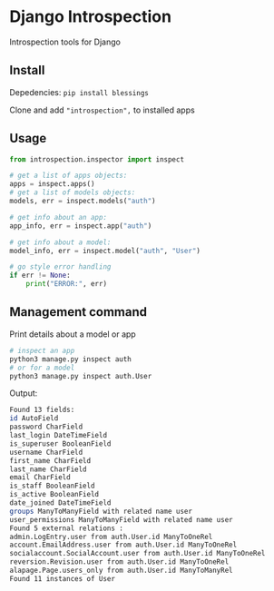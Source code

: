 # Django Introspection

Introspection tools for Django

## Install

Depedencies: `pip install blessings`

Clone and add `"introspection",` to installed apps

## Usage

   ```python
   from introspection.inspector import inspect
   
   # get a list of apps objects:
   apps = inspect.apps()
   # get a list of models objects:
   models, err = inspect.models("auth")
   
   # get info about an app:
   app_info, err = inspect.app("auth")
   
   # get info about a model:
   model_info, err = inspect.model("auth", "User")
   
   # go style error handling
   if err != None:
       print("ERROR:", err)
   ```

## Management command

Print details about a model or app

   ```python
   # inspect an app
   python3 manage.py inspect auth
   # or for a model
   python3 manage.py inspect auth.User
   ```
   
Output:

   ```bash
   Found 13 fields: 
   id AutoField 
   password CharField 
   last_login DateTimeField 
   is_superuser BooleanField 
   username CharField 
   first_name CharField 
   last_name CharField 
   email CharField 
   is_staff BooleanField 
   is_active BooleanField 
   date_joined DateTimeField 
   groups ManyToManyField with related name user 
   user_permissions ManyToManyField with related name user 
   Found 5 external relations : 
   admin.LogEntry.user from auth.User.id ManyToOneRel  
   account.EmailAddress.user from auth.User.id ManyToOneRel  
   socialaccount.SocialAccount.user from auth.User.id ManyToOneRel  
   reversion.Revision.user from auth.User.id ManyToOneRel  
   alapage.Page.users_only from auth.User.id ManyToManyRel  
   Found 11 instances of User
   ```
